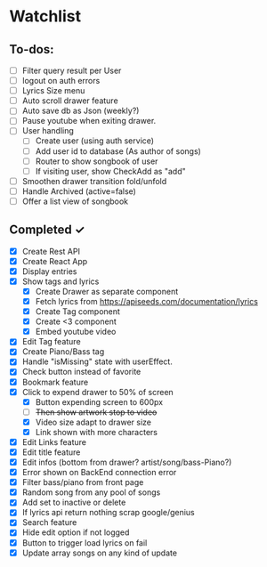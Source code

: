 # Watchlist

## To-dos:

- [ ] Filter query result per User
- [ ] logout on auth errors
- [ ] Lyrics Size menu
- [ ] Auto scroll drawer feature
- [ ] Auto save db as Json (weekly?)
- [ ] Pause youtube when exiting drawer.
- [ ] User handling
    - [ ] Create user (using auth service)
    - [ ] Add user id to database (As author of songs)
    - [ ] Router to show songbook of user
    - [ ] If visiting user, show CheckAdd as "add"
- [ ] Smoothen drawer transition fold/unfold
- [ ] Handle Archived (active=false)
- [ ] Offer a list view of songbook
 
## Completed ✓

- [x] Create Rest API
- [x] Create React App
- [x] Display entries
- [x] Show tags and lyrics
    - [x] Create Drawer as separate component
    - [x] Fetch lyrics from https://apiseeds.com/documentation/lyrics
    - [x] Create Tag component
    - [x] Create <3 component
    - [x] Embed youtube video
- [x] Edit Tag feature
- [x] Create Piano/Bass tag
- [x] Handle "isMissing" state with userEffect.
- [x] Check button instead of favorite
- [x] Bookmark feature
- [x] Click to expend drawer to 50% of screen
    - [x] Button expending screen to 600px
    - [ ] ~~Then show artwork stop to video~~
    - [x] Video size adapt to drawer size
    - [x] Link shown with more characters
- [x] Edit Links feature
- [x] Edit title feature
- [x] Edit infos (bottom from drawer? artist/song/bass-Piano?)
- [x] Error shown on BackEnd connection error
- [x] Filter bass/piano from front page
- [x] Random song from any pool of songs
- [x] Add set to inactive or delete
- [x] If lyrics api return nothing scrap google/genius
- [x] Search feature
- [x] Hide edit option if not logged
- [x] Button to trigger load lyrics on fail
- [x] Update array songs on any kind of update
